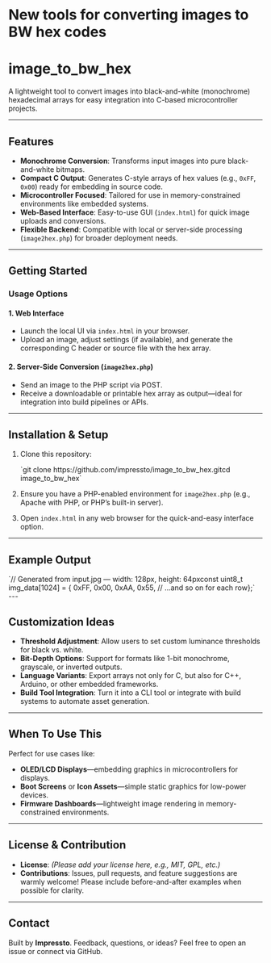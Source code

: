 # New tools for converting images to BW hex codes

# image\_to\_bw\_hex

A lightweight tool to convert images into black-and-white (monochrome) hexadecimal arrays for easy integration into C-based microcontroller projects.

---

## Features

- **Monochrome Conversion**: Transforms input images into pure black-and-white bitmaps.
- **Compact C Output**: Generates C-style arrays of hex values (e.g., `0xFF`, `0x00`) ready for embedding in source code.
- **Microcontroller Focused**: Tailored for use in memory-constrained environments like embedded systems.
- **Web-Based Interface**: Easy-to-use GUI (`index.html`) for quick image uploads and conversions.
- **Flexible Backend**: Compatible with local or server-side processing (`image2hex.php`) for broader deployment needs.

---

## Getting Started

### Usage Options

#### 1. **Web Interface**

- Launch the local UI via `index.html` in your browser.
- Upload an image, adjust settings (if available), and generate the corresponding C header or source file with the hex array.

#### 2. **Server-Side Conversion (`image2hex.php`)**

- Send an image to the PHP script via POST.
- Receive a downloadable or printable hex array as output—ideal for integration into build pipelines or APIs.

---

## Installation &amp; Setup

1. Clone this repository:
    
    <div class="contain-inline-size rounded-2xl relative bg-token-sidebar-surface-primary"><div class="sticky top-9"><div class="absolute end-0 bottom-0 flex h-9 items-center pe-2"><div class="bg-token-bg-elevated-secondary text-token-text-secondary flex items-center gap-4 rounded-sm px-2 font-sans text-xs">  
    </div></div></div><div class="overflow-y-auto p-4" dir="ltr">`git <span class="hljs-built_in">clone</span> https://github.com/impressto/image_to_bw_hex.git<span class="hljs-built_in">cd</span> image_to_bw_hex`</div></div>
2. Ensure you have a PHP-enabled environment for `image2hex.php` (e.g., Apache with PHP, or PHP’s built-in server).
3. Open `index.html` in any web browser for the quick-and-easy interface option.

---

## Example Output

<div class="contain-inline-size rounded-2xl relative bg-token-sidebar-surface-primary" id="bkmrk-%2F%2F-generated-from-in"><div class="sticky top-9"><div class="absolute end-0 bottom-0 flex h-9 items-center pe-2"><div class="bg-token-bg-elevated-secondary text-token-text-secondary flex items-center gap-4 rounded-sm px-2 font-sans text-xs">  
</div></div></div><div class="overflow-y-auto p-4" dir="ltr">`<span class="hljs-comment">// Generated from input.jpg — width: 128px, height: 64px</span><span class="hljs-type">const</span> <span class="hljs-type">uint8_t</span> img_data[<span class="hljs-number">1024</span>] = {    <span class="hljs-number">0xFF</span>, <span class="hljs-number">0x00</span>, <span class="hljs-number">0xAA</span>, <span class="hljs-number">0x55</span>, <span class="hljs-comment">// ...and so on for each row</span>};`</div></div>---

## Customization Ideas

- **Threshold Adjustment**: Allow users to set custom luminance thresholds for black vs. white.
- **Bit-Depth Options**: Support for formats like 1-bit monochrome, grayscale, or inverted outputs.
- **Language Variants**: Export arrays not only for C, but also for C++, Arduino, or other embedded frameworks.
- **Build Tool Integration**: Turn it into a CLI tool or integrate with build systems to automate asset generation.

---

## When To Use This

Perfect for use cases like:

- **OLED/LCD Displays**—embedding graphics in microcontrollers for displays.
- **Boot Screens** or **Icon Assets**—simple static graphics for low-power devices.
- **Firmware Dashboards**—lightweight image rendering in memory-constrained environments.

---

## License &amp; Contribution

- **License**: *(Please add your license here, e.g., MIT, GPL, etc.)*
- **Contributions**: Issues, pull requests, and feature suggestions are warmly welcome! Please include before-and-after examples when possible for clarity.

---

## Contact

Built by **Impressto**. Feedback, questions, or ideas? Feel free to open an issue or connect via GitHub.
